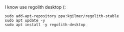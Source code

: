 I know use regolith desktop (:

```
sudo add-apt-repository ppa:kgilmer/regolith-stable
sudo apt update -y
sudo apt install -y regolith-desktop
```
